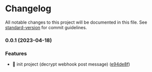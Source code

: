 # Changelog

All notable changes to this project will be documented in this file. See [standard-version](https://github.com/conventional-changelog/standard-version) for commit guidelines.

### 0.0.1 (2023-04-18)


### Features

* 🎉 init project (decrypt webhook post message) ([e94de8f](https://github.com/bobpepers/dsb-webhook.js/commit/e94de8fb196ed4b42e863c71e1d478aa16170a36))
